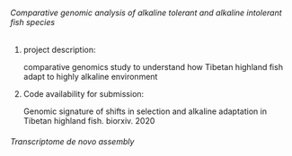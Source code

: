 ###### Comparative genomic analysis of alkaline tolerant and alkaline intolerant fish species 

1. project description:

    comparative genomics study to understand how Tibetan highland fish adapt to highly alkaline environment

2. Code availability for submission:

    Genomic signature of shifts in selection and alkaline adaptation in Tibetan highland fish. biorxiv. 2020

###### Transcriptome de novo assembly
<Trinity>
